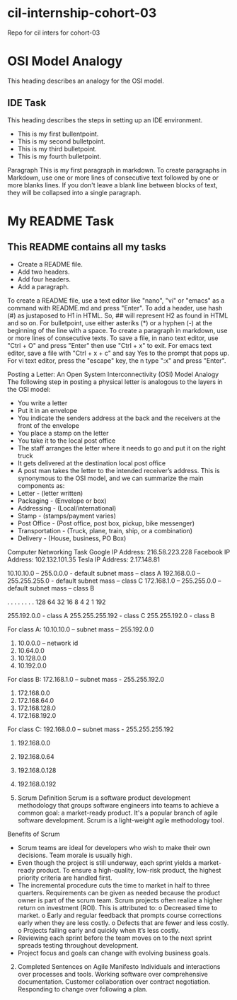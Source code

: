 # cil-internship-cohort-03
Repo for cil inters for cohort-03

# OSI Model Analogy
This heading describes an analogy for the OSI model.

## IDE Task
This heading describes the steps in setting up an IDE environment.

* This is my first bullentpoint.
* This is my second bulletpoint.
* This is my third bulletpoint.
* This is my fourth bulletpoint.

Paragraph
This is my first paragraph in markdown. To create paragraphs in Markdown, use one or more lines of consecutive text followed by one or more blanks lines. If you don't leave a blank line between blocks of text, they will be collapsed into a single paragraph.

# My README Task

## This README contains all my tasks

* Create a README file.
* Add two headers. 
* Add four headers.
* Add a paragraph.

To create a README file, use a text editor like "nano", "vi" or "emacs" as a command with README.md and press "Enter". To add a header, use hash (#) as justaposed to H1 in HTML. So, ## will represent H2 as found in HTML and so on. For bulletpoint, use either asteriks (*) or a hyphen (-) at the beginning of the line with a space. To create a paragraph in markdown, use or more lines of consecutive texts. To save a file, in nano text editor, use "Ctrl + O" and press "Enter" then use "Ctrl + x" to exit. For emacs text editor, save a file with "Ctrl + x + c" and say Yes to the prompt that pops up. For vi text editor, press the "escape" key, the n type ":x" and press "Enter".

Posting a Letter: An Open System Interconnectivity (OSI) Model Analogy
The following step in posting a physical letter is analogous to the layers in the OSI model:
*	 You write a letter
*	Put it in an envelope
*	You indicate the senders address at the back and the receivers at the front of the envelope
*	 You place a stamp on the letter
*	You take it to the local post office
*	The staff arranges the letter where it needs to go and put it on the right truck
*	It gets delivered at the destination local post office
*	A post man takes the letter to the intended receiver’s address.
This is synonymous to the OSI model, and we can summarize the main components as:
*	Letter		- (letter written)
*	Packaging	- (Envelope or box)
*	Addressing	- (Local/international)
*	Stamp		- (stamps/payment varies)
*	Post Office	- (Post office, post box, pickup, bike messenger)
*	Transportation	- (Truck, plane, train, ship, or a combination)
*	Delivery	- (House, business, PO Box)

Computer Networking Task
Google IP Address: 216.58.223.228
Facebook IP Address: 102.132.101.35
Tesla IP Address: 2.17.148.81

10.10.10.0 – 255.0.0.0 - default subnet mass – class A
192.168.0.0 – 255.255.255.0 - default subnet mass – class C
172.168.1.0 – 255.255.0.0 – default subnet mass – class B

.           .        .       .       .     .     .    .
128    64     32   16     8    4    2   1
192

255.192.0.0	  - class A
255.255.255.192 - class C
255.255.192.0 	  - class B

For class A: 10.10.10.0 – subnet mass – 255.192.0.0						
1.	10.0.0.0 – network id
2.	10.64.0.0
3.	10.128.0.0
4.	10.192.0.0

For class B: 172.168.1.0 – subnet mass - 255.255.192.0
1.	172.168.0.0
2.	172.168.64.0
3.	172.168.128.0
4.	172.168.192.0

For class C: 192.168.0.0 – subnet mass - 255.255.255.192
1.	192.168.0.0
2.	192.168.0.64
3.	192.168.0.128
4.	192.168.0.192


1.	Scrum Definition
Scrum is a software product development methodology that groups software engineers into teams to achieve a common goal: a market-ready product. It's a popular branch of agile software development. Scrum is a light-weight agile methodology tool. 


Benefits of Scrum
*	Scrum teams are ideal for developers who wish to make their own decisions. Team morale is usually high.
*	Even though the project is still underway, each sprint yields a market-ready product. To ensure a high-quality, low-risk product, the highest priority criteria are handled first.
*	The incremental procedure cuts the time to market in half to three quarters. Requirements can be given as needed because the product owner is part of the scrum team. Scrum projects often realize a higher return on investment (ROI). This is attributed to:
o	Decreased time to market.
o	Early and regular feedback that prompts course corrections early when they are less costly.
o	Defects that are fewer and less costly.
o	Projects failing early and quickly when it’s less costly.
*	Reviewing each sprint before the team moves on to the next sprint spreads testing throughout development.
*	Project focus and goals can change with evolving business goals.

2.	Completed Sentences on Agile Manifesto
Individuals and interactions over processes and tools.
Working software over comprehensive documentation.
Customer collaboration over contract negotiation.
Responding to change over following a plan.